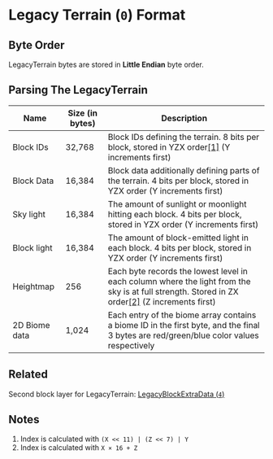 # Legacy Terrain (`0`) Format

## Byte Order

LegacyTerrain bytes are stored in **Little Endian** byte order.

## Parsing The LegacyTerrain

| Name | Size (in bytes) | Description |
|------|-----------------|-------------|
| Block IDs | 32,768 | Block IDs defining the terrain. 8 bits per block, stored in YZX order[\[1\]](#1) (Y increments first) |
| Block Data | 16,384 | Block data additionally defining parts of the terrain. 4 bits per block, stored in YZX order (Y increments first) |
| Sky light | 16,384 | The amount of sunlight or moonlight hitting each block. 4 bits per block, stored in YZX order (Y increments first) |
| Block light | 16,384 | The amount of block-emitted light in each block. 4 bits per block, stored in YZX order (Y increments first) |
| Heightmap | 256 | Each byte records the lowest level in each column where the light from the sky is at full strength. Stored in ZX order[\[2\]](#2) (Z increments first) |
| 2D Biome data | 1,024 | Each entry of the biome array contains a biome ID in the first byte, and the final 3 bytes are red/green/blue color values respectively |

## Related
Second block layer for LegacyTerrain: [LegacyBlockExtraData (`4`)](./LegacyBlockExtraData_Format.md)

## Notes
1. <a id="1"></a> Index is calculated with `(X << 11) | (Z << 7) | Y`
2. <a id="2"></a> Index is calculated with `X × 16 + Z`

